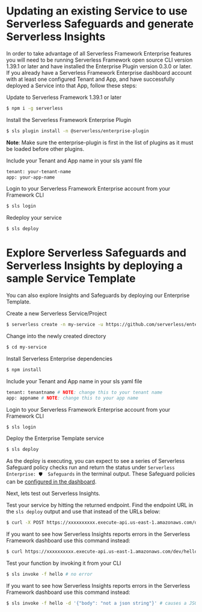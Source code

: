# Updating an existing Service to use Serverless Safeguards and generate Serverless Insights

In order to take advantage of all Serverless Framework Enterprise features you will need to be running Serverless Framework open source CLI version 1.39.1 or later and have installed the Enterprise Plugin version 0.3.0 or later.  If you already have a Serverless Framework Enterprise dashboard account with at least one configured Tenant and App, and have successfully deployed a Service into that App, follow these steps:

Update to Serverless Framework 1.39.1 or later
```sh
$ npm i -g serverless
```

Install the Serverless Framework Enterprise Plugin
```sh
$ sls plugin install -n @serverless/enterprise-plugin
```
**Note**: Make sure the enterprise-plugin is first in the list of plugins as it must be loaded before other plugins.

Include your Tenant and App name in your sls yaml file
```sh
tenant: your-tenant-name 
app: your-app-name
```

Login to your Serverless Framework Enterprise account from your Framework CLI
```sh
$ sls login
```

Redeploy your service
```sh
$ sls deploy
```

# Explore Serverless Safeguards and Serverless Insights by deploying a sample Service Template

You can also explore Insights and Safeguards by deploying our Enterprise Template.

Create a new Serverless Service/Project
```sh
$ serverless create -n my-service -u https://github.com/serverless/enterprise-template
```

Change into the newly created directory
```sh
$ cd my-service
```

Install Serverless Enterprise dependencies
```sh
$ npm install
```

Include your Tenant and App name in your sls yaml file
```sh
tenant: tenantname # NOTE: change this to your tenant name
app: appname # NOTE: change this to your app name
```

Login to your Serverless Framework Enterprise account from your Framework CLI
```sh
$ sls login
```

Deploy the Enterprise Template service
```sh
$ sls deploy
```

As the deploy is executing, you can expect to see a series of Serverless Safeguard policy checks run and return the status under `Serverless Enterprise: 🛡️  Safeguards` in the terminal output. These Safeguard policies can be [configured in the dashboard](./safeguards.md#configuring-policies).

Next, lets test out Serverless Insights.

Test your service by hitting the returned endpoint.  Find the endpoint URL in the `sls deploy` output and use that instead of the URLs below:
```sh
$ curl -X POST https://xxxxxxxxxx.execute-api.us-east-1.amazonaws.com/dev/hello # no error
```

If you want to see how Serverless Insights reports errors in the Serverless Framework dashboard use this command instead:
```sh
$ curl https://xxxxxxxxxx.execute-api.us-east-1.amazonaws.com/dev/hello --data-binary 'not a json string' # causes a JSON parsing error so error Insights will populate
```

Test your function by invoking it from your CLI
```sh
$ sls invoke -f hello # no error
```

If you want to see how Serverless Insights reports errors in the Serverless Framework dashboard use this command instead:
```sh
$ sls invoke -f hello -d '{"body": "not a json string"}' # causes a JSON parsing error so error Insights will populate
```

